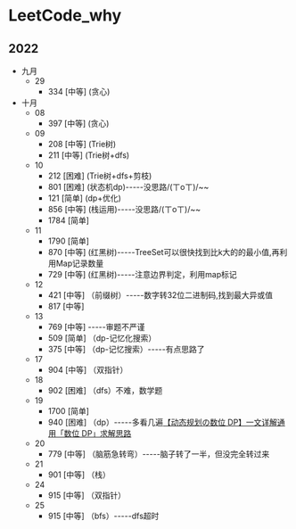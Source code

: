 # LeetCode_why
## 2022

- 九月
  - 29
    - 334 [中等] (贪心)
- 十月
  - 08
    - 397 [中等] (贪心)
  - 09
    - 208 [中等] (Trie树)
    - 211 [中等] (Trie树+dfs)
  - 10
    - 212 [困难] (Trie树+dfs+剪枝)
    - 801 [困难] (状态机dp)-----没思路/(ㄒoㄒ)/~~
    - 121 [简单] (dp+优化)
    - 856 [中等] (栈运用)-----没思路/(ㄒoㄒ)/~~
    - 1784 [简单] 
  - 11
    - 1790 [简单] 
    - 870 [中等] (红黑树)-----TreeSet可以很快找到比k大的的最小值,再利用Map记录数量
    - 729 [中等] (红黑树)-----注意边界判定，利用map标记
  - 12
    - 421 [中等] （前缀树）-----数字转32位二进制码,找到最大异或值
    - 817 [中等]
  - 13
    - 769 [中等] -----审题不严谨
    - 509 [简单] （dp-记忆化搜索）
    - 375 [中等] （dp-记忆搜索）-----有点思路了
  - 17
    - 904 [中等] （双指针）
  - 18
    - 902 [困难] （dfs）不难，数学题
  - 19
    - 1700 [简单]
    - 940 [困难] （dp）-----多看几遍[【动态规划の数位 DP】一文详解通用「数位 DP」求解思路](https://mp.weixin.qq.com/s?__biz=MzU4NDE3MTEyMA==&mid=2247490779&idx=1&sn=9a07bef5a856ca34f5c18a4541a50e9c)
  - 20
    - 779 [中等] （脑筋急转弯）-----脑子转了一半，但没完全转过来
  - 21
    - 901 [中等] （栈）
  - 24
    - 915 [中等] （双指针）
  - 25
    - 915 [中等] （bfs）-----dfs超时